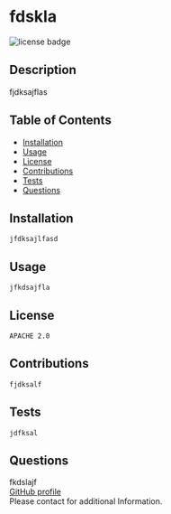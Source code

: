 
  # fdskla
  ![license badge](<https://img.shields.io/badge/License-APACHE 2.0-blue.svg>)
  
  ## Description
   fjdksajflas
  
  ## Table of Contents
  * [Installation](#installation) <br />
  * [Usage](#usage) <br />
  * [License](#license) <br />
  * [Contributions](#contributions) <br />
  * [Tests](#tests) <br />
  * [Questions](#questions) <br />
  
  ## Installation
    jfdksajlfasd
  ## Usage
    jfkdsajfla
  ## License
    APACHE 2.0
  ## Contributions
    fjdksalf
  ## Tests
    jdfksal
  ## Questions
  fkdslajf <br />
  [GitHub profile](fdjskals) <br />
  Please contact <fdjksal> for additional Information.
